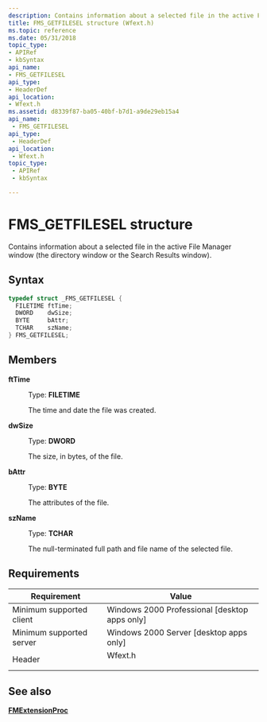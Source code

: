 ```yaml
---
description: Contains information about a selected file in the active File Manager window (the directory window or the Search Results window).
title: FMS_GETFILESEL structure (Wfext.h)
ms.topic: reference
ms.date: 05/31/2018
topic_type: 
- APIRef
- kbSyntax
api_name: 
- FMS_GETFILESEL
api_type: 
- HeaderDef
api_location: 
- Wfext.h
ms.assetid: d8339f87-ba05-40bf-b7d1-a9de29eb15a4
api_name: 
 - FMS_GETFILESEL
api_type: 
 - HeaderDef
api_location: 
 - Wfext.h
topic_type: 
 - APIRef
 - kbSyntax

---
```


# FMS\_GETFILESEL structure

Contains information about a selected file in the active File Manager window (the directory window or the Search Results window).

## Syntax


```C++
typedef struct _FMS_GETFILESEL {
  FILETIME ftTime;
  DWORD    dwSize;
  BYTE     bAttr;
  TCHAR    szName;
} FMS_GETFILESEL;
```



## Members

<dl> <dt>

**ftTime**
</dt> <dd>

Type: **FILETIME**

</dd> <dd>

The time and date the file was created.

</dd> <dt>

**dwSize**
</dt> <dd>

Type: **DWORD**

</dd> <dd>

The size, in bytes, of the file.

</dd> <dt>

**bAttr**
</dt> <dd>

Type: **BYTE**

</dd> <dd>

The attributes of the file.

</dd> <dt>

**szName**
</dt> <dd>

Type: **TCHAR**

</dd> <dd>

The null-terminated full path and file name of the selected file.

</dd> </dl>

## Requirements



| Requirement | Value |
|-------------------------------------|------------------------------------------------------------------------------------|
| Minimum supported client<br/> | Windows 2000 Professional \[desktop apps only\]<br/>                         |
| Minimum supported server<br/> | Windows 2000 Server \[desktop apps only\]<br/>                               |
| Header<br/>                   | <dl> <dt>Wfext.h</dt> </dl> |



## See also

<dl> <dt>

[**FMExtensionProc**](fmextensionproc.md)
</dt> </dl>

 

 




